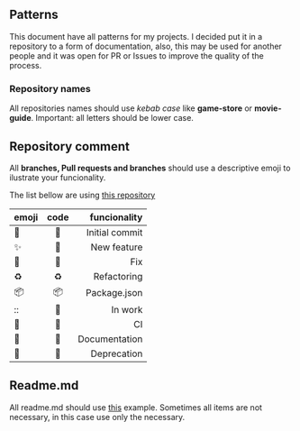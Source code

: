 ## Patterns

This document have all patterns for my projects. I decided put it in a repository to a form of documentation, also, this may be used for another people and it was open for PR or Issues to improve the quality of the process.

### Repository names

All repositories names should use *kebab case* like **game-store** or **movie-guide**.
Important: all letters should be lower case.

## Repository comment

All **branches, Pull requests and branches** should use a descriptive emoji to ilustrate your funcionality.

The list bellow are using [this repository](https://gist.github.com/rxaviers/7360908)

| emoji         | code          | funcionality  |
| ------------- |:-------------:| -------------:|
| :tada:        | :tada:        | Initial commit|
| :sparkles:    | :wrench:      | New feature   |
| :wrench:      | :wrench:      | Fix           |
| :recycle:     | :recycle:     | Refactoring   |
| :package:     | :package:     | Package.json  |
| ::            | :construction:| In work       |
| :green_heart: | :green_heart: | CI            |
| :pencil:      | :pencil:      | Documentation |
| :poop:        | :poop:        | Deprecation   |


## Readme.md

All readme.md should use [this](https://github.com/elsewhencode/project-guidelines/blob/master/README.sample.md) example. Sometimes all items are not necessary, in this case use only the necessary.

